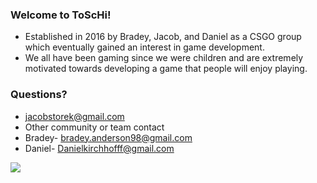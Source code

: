 ### Welcome to ToScHi! ###
* Established in 2016 by Bradey, Jacob, and Daniel as a CSGO group which eventually gained an interest in game development.
* We all have been gaming since we were children and are extremely motivated towards developing a game that people will enjoy playing.


### Questions? ###
 *  jacobstorek@gmail.com
 *  Other community or team contact
 * Bradey- bradey.anderson98@gmail.com
 * Daniel- Danielkirchhofff@gmail.com
 
 <img src="http://www.echoecho.com/rainbow.gif">
<img src="http://steamcommunity.com/groups/ToScHi/9523ca1336f44c3fc8cf7571419c1ea2c0a4e0c7_full
